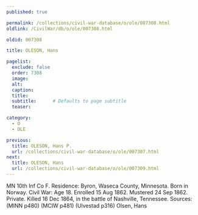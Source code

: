 ```yaml
---
published: true

permalink: /collections/civil-war-database/o/ole/007308.html
oldlink: /CivilWar/db/o/ole/007308.html

oldid: 007308

title: OLESON, Hans

pagelist:
  exclude: false
  order: 7308
  image: 
  alt:
  caption:
  title:
  subtitle:      # Defaults to page subtitle
  teaser:

category: 
  - O 
  - OLE

previous:
  title: OLESON, Hans P.
  url: /collections/civil-war-database/o/ole/007307.html  
next:
  title: OLESON, Hans
  url: /collections/civil-war-database/o/ole/007309.html   
---
```

MN 10th Inf Co F. Residence: Byron, Waseca County, Minnesota. Born in Norway. Civil War: Age 18. Enrolled 15 Aug 1862. Mustered 24 Sep 1862. Private. Killed 16 Dec 1864, in the battle of Nashville, Tennessee. Sources: (MINN p480) (MCIW p481) (Ulvestad p316) &#147;Olsen, Hans&#148;